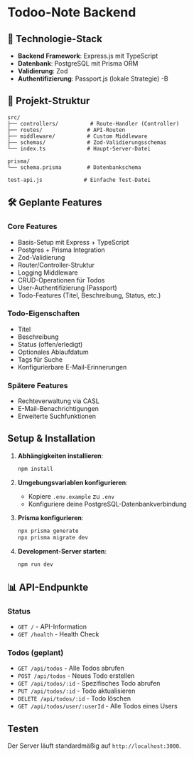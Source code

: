 # Todoo-Note Backend

## 🚀 Technologie-Stack

- **Backend Framework**: Express.js mit TypeScript
- **Datenbank**: PostgreSQL mit Prisma ORM
- **Validierung**: Zod
- **Authentifizierung**: Passport.js (lokale Strategie)
-B

## 📁 Projekt-Struktur

```
src/
├── controllers/          # Route-Handler (Controller)
├── routes/              # API-Routen
├── middleware/          # Custom Middleware
├── schemas/             # Zod-Validierungsschemas
└── index.ts             # Haupt-Server-Datei

prisma/
└── schema.prisma        # Datenbankschema

test-api.js             # Einfache Test-Datei
```

## 🛠️ Geplante Features

### Core Features
- Basis-Setup mit Express + TypeScript
- Postgres + Prisma Integration
- Zod-Validierung
- Router/Controller-Struktur
- Logging Middleware
- CRUD-Operationen für Todos
- User-Authentifizierung (Passport)
- Todo-Features (Titel, Beschreibung, Status, etc.)

### Todo-Eigenschaften
- Titel
- Beschreibung
- Status (offen/erledigt)
- Optionales Ablaufdatum
- Tags für Suche
- Konfigurierbare E-Mail-Erinnerungen

### Spätere Features
- Rechteverwaltung via CASL
- E-Mail-Benachrichtigungen
- Erweiterte Suchfunktionen

##  Setup & Installation

1. **Abhängigkeiten installieren**:
   ```bash
   npm install
   ```

2. **Umgebungsvariablen konfigurieren**:
   - Kopiere `.env.example` zu `.env`
   - Konfiguriere deine PostgreSQL-Datenbankverbindung

3. **Prisma konfigurieren**:
   ```bash
   npx prisma generate
   npx prisma migrate dev
   ```

4. **Development-Server starten**:
   ```bash
   npm run dev
   ```

## 📊 API-Endpunkte

### Status
- `GET /` - API-Information
- `GET /health` - Health Check

### Todos (geplant)
- `GET /api/todos` - Alle Todos abrufen
- `POST /api/todos` - Neues Todo erstellen
- `GET /api/todos/:id` - Spezifisches Todo abrufen
- `PUT /api/todos/:id` - Todo aktualisieren
- `DELETE /api/todos/:id` - Todo löschen
- `GET /api/todos/user/:userId` - Alle Todos eines Users

##  Testen

Der Server läuft standardmäßig auf `http://localhost:3000`.
